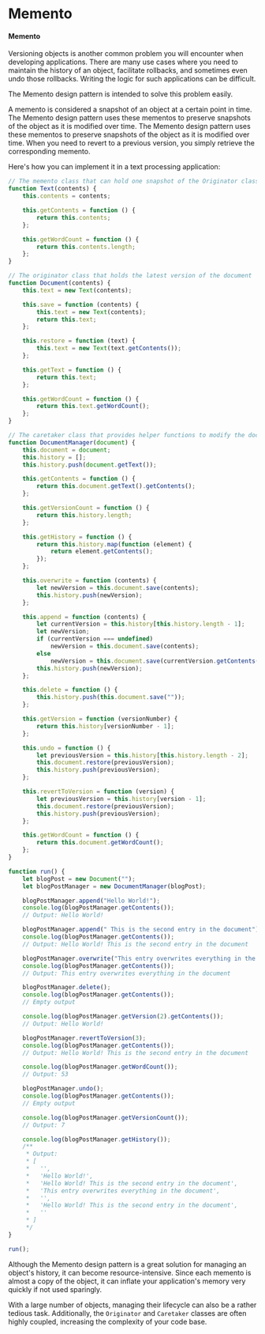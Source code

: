 # Memento

#### Memento

Versioning objects is another common problem you will encounter when developing applications. There are many use cases where you need to maintain the history of an object, facilitate rollbacks, and sometimes even undo those rollbacks. Writing the logic for such applications can be difficult.

The Memento design pattern is intended to solve this problem easily.

A memento is considered a snapshot of an object at a certain point in time. The Memento design pattern uses these mementos to preserve snapshots of the object as it is modified over time.  The Memento design pattern uses these mementos to preserve snapshots of the object as it is modified over time. When you need to revert to a previous version, you simply retrieve the corresponding memento.

Here's how you can implement it in a text processing application:

```javascript
// The memento class that can hold one snapshot of the Originator class - document
function Text(contents) {
    this.contents = contents;

    this.getContents = function () {
        return this.contents;
    };

    this.getWordCount = function () {
        return this.contents.length;
    };
}

// The originator class that holds the latest version of the document
function Document(contents) {
    this.text = new Text(contents);

    this.save = function (contents) {
        this.text = new Text(contents);
        return this.text;
    };

    this.restore = function (text) {
        this.text = new Text(text.getContents());
    };

    this.getText = function () {
        return this.text;
    };

    this.getWordCount = function () {
        return this.text.getWordCount();
    };
}

// The caretaker class that provides helper functions to modify the document
function DocumentManager(document) {
    this.document = document;
    this.history = [];
    this.history.push(document.getText());

    this.getContents = function () {
        return this.document.getText().getContents();
    };

    this.getVersionCount = function () {
        return this.history.length;
    };

    this.getHistory = function () {
        return this.history.map(function (element) {
            return element.getContents();
        });
    };

    this.overwrite = function (contents) {
        let newVersion = this.document.save(contents);
        this.history.push(newVersion);
    };

    this.append = function (contents) {
        let currentVersion = this.history[this.history.length - 1];
        let newVersion;
        if (currentVersion === undefined)
            newVersion = this.document.save(contents);
        else
            newVersion = this.document.save(currentVersion.getContents() + contents);
        this.history.push(newVersion);
    };

    this.delete = function () {
        this.history.push(this.document.save(""));
    };

    this.getVersion = function (versionNumber) {
        return this.history[versionNumber - 1];
    };

    this.undo = function () {
        let previousVersion = this.history[this.history.length - 2];
        this.document.restore(previousVersion);
        this.history.push(previousVersion);
    };

    this.revertToVersion = function (version) {
        let previousVersion = this.history[version - 1];
        this.document.restore(previousVersion);
        this.history.push(previousVersion);
    };

    this.getWordCount = function () {
        return this.document.getWordCount();
    };
}

function run() {
    let blogPost = new Document("");
    let blogPostManager = new DocumentManager(blogPost);

    blogPostManager.append("Hello World!");
    console.log(blogPostManager.getContents());
    // Output: Hello World!

    blogPostManager.append(" This is the second entry in the document");
    console.log(blogPostManager.getContents());
    // Output: Hello World! This is the second entry in the document

    blogPostManager.overwrite("This entry overwrites everything in the document");
    console.log(blogPostManager.getContents());
    // Output: This entry overwrites everything in the document

    blogPostManager.delete();
    console.log(blogPostManager.getContents());
    // Empty output

    console.log(blogPostManager.getVersion(2).getContents());
    // Output: Hello World!

    blogPostManager.revertToVersion(3);
    console.log(blogPostManager.getContents());
    // Output: Hello World! This is the second entry in the document

    console.log(blogPostManager.getWordCount());
    // Output: 53

    blogPostManager.undo();
    console.log(blogPostManager.getContents());
    // Empty output

    console.log(blogPostManager.getVersionCount());
    // Output: 7

    console.log(blogPostManager.getHistory());
    /** 
     * Output: 
     * [ 
     *   '', 
     *   'Hello World!', 
     *   'Hello World! This is the second entry in the document', 
     *   'This entry overwrites everything in the document', 
     *   '', 
     *   'Hello World! This is the second entry in the document', 
     *   '' 
     * ] 
     */ 
}

run();
```

Although the Memento design pattern is a great solution for managing an object's history, it can become resource-intensive. Since each memento is almost a copy of the object, it can inflate your application's memory very quickly if not used sparingly.

With a large number of objects, managing their lifecycle can also be a rather tedious task. Additionally, the `Originator` and `Caretaker` classes are often highly coupled, increasing the complexity of your code base.
